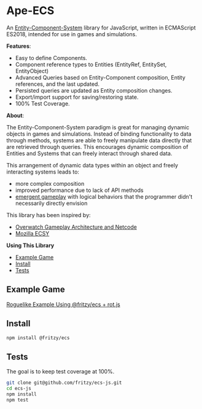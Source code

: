 # Ape-ECS

An [Entity-Component-System](https://en.wikipedia.org/wiki/Entity_component_system) library for JavaScript, written in ECMAScript ES2018, intended for use in games and simulations.

__Features__:

* Easy to define Components.
* Component reference types to Entities (EntityRef, EntitySet, EntityObject)
* Advanced Queries based on Entity-Component composition, Entity references, and the last updated.
* Persisted queries are updated as Entity composition changes.
* Export/import support for saving/restoring state.
* 100% Test Coverage.

__About__:

The Entity-Component-System paradigm is great for managing dynamic objects in games and simulations. Instead of binding functionality to data through methods, systems are able to freely manipulate data directly that are retrieved through queries. This encourages dynamic composition of Entities and Systems that can freely interact through shared data. 

This arrangement of dynamic data types within an object and freely interacting systems leads to:
  * more complex composition
  * improved performance due to lack of API methods
  * [emergent gameplay](https://en.wikipedia.org/wiki/Emergent_gameplay) with logical behaviors that the programmer didn't necessarily directly envision

This library has been inspired by:
  * [Overwatch Gameplay Architecture and Netcode](https://www.youtube.com/watch?v=W3aieHjyNvw)
  * [Mozilla ECSY](https://blog.mozvr.com/introducing-ecsy/)

__Using This Library__
  * [Example Game](#exampleGame)
  * [Install](#install)
  * [Tests](#tests)


<a name="exampleGame"></a>
## Example Game

[Roguelike Example Using @fritzy/ecs + rot.js](https://github.com/fritzy/ecs-js-example)

<a name="install"></a>
## Install

```sh
npm install @fritzy/ecs 
```

<a name="tests"></a>
## Tests

The goal is to keep test coverage at 100%.

```sh
git clone git@github.com/fritzy/ecs-js.git
cd ecs-js
npm install
npm test
```

